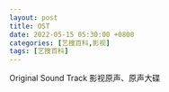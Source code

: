 ```yaml
---
layout: post
title: OST
date: 2022-05-15 05:30:00 +0800
categories: [艺搜百科,影视]
tags: [艺搜百科]
---
```


Original Sound Track 影视原声、原声大碟